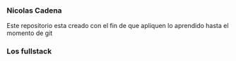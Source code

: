 ### Nicolas Cadena

Este repositorio esta creado con el fin de que apliquen lo aprendido hasta el momento de git 

### Los fullstack
